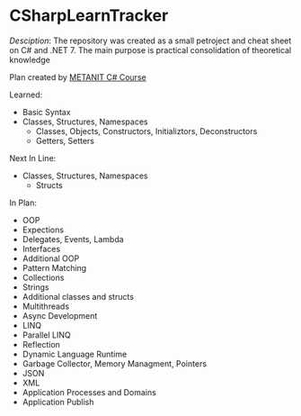 # CSharpLearnTracker

*Desciption*: The repository was created as a small petroject and cheat sheet on C# and .NET 7. The main purpose is practical consolidation of theoretical knowledge

Plan created by <a href="https://metanit.com/sharp/tutorial/">METANIT C# Course</a>

Learned:
- Basic Syntax
- Classes, Structures, Namespaces
    - Classes, Objects, Constructors, Initializtors, Deconstructors
    - Getters, Setters

Next In Line:
- Classes, Structures, Namespaces
    - Structs

In Plan:
- OOP
- Expections
- Delegates, Events, Lambda
- Interfaces
- Additional OOP
- Pattern Matching
- Collections
- Strings
- Additional classes and structs
- Multithreads
- Async Development
- LINQ
- Parallel LINQ
- Reflection
- Dynamic Language Runtime
- Garbage Collector, Memory Managment, Pointers
- JSON
- XML
- Application Processes and Domains
- Application Publish
